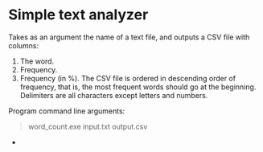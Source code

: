 Simple text analyzer
====================

Takes as an argument the name of a text file, and outputs a CSV file with columns:

1. The word.
2. Frequency.
3. Frequency (in %). The CSV file is ordered in descending order of frequency, that is, the most frequent words should go at the beginning. Delimiters are all characters except letters and numbers.

Program command line arguments:

> word_count.exe input.txt output.csv

* 


